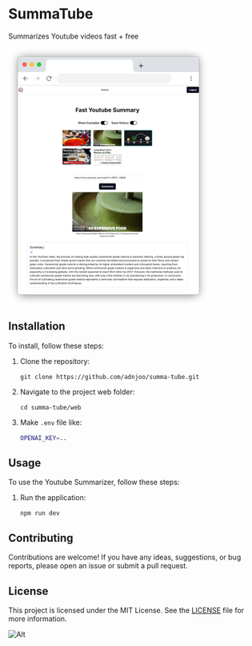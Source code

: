 # SummaTube

Summarizes Youtube videos fast + free

<img src='web/public/serve.png' width='400' />

## Installation
To install, follow these steps:

1. Clone the repository:
    ```
    git clone https://github.com/adnjoo/summa-tube.git
    ```

2. Navigate to the project web folder:
    ```
    cd summa-tube/web
    ```

3. Make `.env` file like:
    ```bash
    OPENAI_KEY=..
    ```

## Usage
To use the Youtube Summarizer, follow these steps:

1. Run the application:
    ```
    npm run dev
    ```

## Contributing
Contributions are welcome! If you have any ideas, suggestions, or bug reports, please open an issue or submit a pull request.

## License
This project is licensed under the MIT License. See the [LICENSE](/LICENSE) file for more information.

![Alt](https://repobeats.axiom.co/api/embed/6371d5acab71a8e52519bc3561d6b56d23550bc3.svg "Repobeats analytics image")
